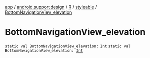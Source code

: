 [app](../../../index.md) / [android.support.design](../../index.md) / [R](../index.md) / [styleable](index.md) / [BottomNavigationView_elevation](.)

# BottomNavigationView_elevation

`static val BottomNavigationView_elevation: `[`Int`](https://kotlinlang.org/api/latest/jvm/stdlib/kotlin/-int/index.html)
`static val BottomNavigationView_elevation: `[`Int`](https://kotlinlang.org/api/latest/jvm/stdlib/kotlin/-int/index.html)